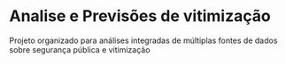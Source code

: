 # Analise e Previsões de vitimização

Projeto organizado para análises integradas de múltiplas fontes de dados sobre segurança pública e vitimização